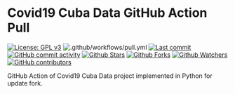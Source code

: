 # Covid19 Cuba Data GitHub Action Pull

[![License: GPL v3](https://img.shields.io/badge/License-GPLv3-blue.svg)](https://www.gnu.org/licenses/gpl-3.0) ![.github/workflows/pull.yml](https://github.com/covid19cuba/covid19cuba-pull/workflows/.github/workflows/pull.yml/badge.svg) [![Last commit](https://img.shields.io/github/last-commit/covid19cuba/covid19cuba-pull.svg?style=flat)](https://github.com/covid19cuba/covid19cuba-pull/commits) [![GitHub commit activity](https://img.shields.io/github/commit-activity/m/covid19cuba/covid19cuba-pull)](https://github.com/covid19cuba/covid19cuba-pull/commits) [![Github Stars](https://img.shields.io/github/stars/covid19cuba/covid19cuba-pull?style=flat&logo=github)](https://github.com/covid19cuba/covid19cuba-pull) [![Github Forks](https://img.shields.io/github/forks/covid19cuba/covid19cuba-pull?style=flat&logo=github)](https://github.com/covid19cuba/covid19cuba-pull) [![Github Watchers](https://img.shields.io/github/watchers/covid19cuba/covid19cuba-pull?style=flat&logo=github)](https://github.com/covid19cuba/covid19cuba-pull) [![GitHub contributors](https://img.shields.io/github/contributors/covid19cuba/covid19cuba-pull)](https://github.com/covid19cuba/covid19cuba-pull/graphs/contributors)

GitHub Action of Covid19 Cuba Data project implemented in Python for update fork.
